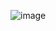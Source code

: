 
![image](https://github.com/GabriellMatias/Notion-Clone-ReactApp/assets/80908772/43d2a82e-03cb-45f6-9d83-ed0631ddd480)